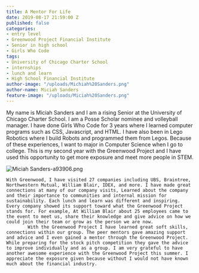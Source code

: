 ```yaml
---
title: A Mentor For Life
date: 2019-08-17 21:59:00 Z
published: false
categories:
- entry level
- Greenwood Project Financial Institute
- Senior in high school
- Girls Who Code
tags:
- University of Chicago Charter School
- internships
- lunch and learn
- High School Financial Institute
author-image: "/uploads/Michiah%20Sanders.png"
author-name: Miciah Sanders
feature-image: "/uploads/Miciah%20Sanders.png"
---
```


My name is Miciah Sanders and I am a rising Senior at the University of Chicago Charter School.  I am a Posse Scholar nominee and volleyball manager. I have done Girls Who Code for 3 years where I learned computer programs such as CSS, Javascript, and HTML. I have also been in Lego Robotics where I build Robots and programmed them from Legos. Because of these experiences, I want to major in Computer Science when I go to college. This is my second year with the Greenwood Project and I have used this opportunity to get more exposure and meet more people in STEM. 

![Miciah Sanders-a93906.png](/uploads/Miciah%20Sanders-a93906.png)

	With Greenwood, I have visited 27 companies including UBS, Braintree, Northwestern Mutual, William Blair, IDEX, and more. I have made great connections at many of our company visits, Learned about the company and their importance to communities and internal mission for sustainability. Each lunch and learn was different and inspiring. Every company showed its support toward what the Greenwood Project stands for. For example, At William Blair about 25 employees came to the event to meet us, share their knowledge and give advice on how we could join their team or grow as the person we are now.  
            With the Greenwood Project I have learned great soft skills, connections within our group. The peer mentors gave amazing support and advice and I even gained a mentor through the Greenwood Project. While preparing for the stock pitch competition they gave the advice to improve individually and as a group. I am very grateful to have another awesome experience with the Greenwood Project this summer. I appreciate the exposure given because without I would not have known much about the financial industry.
